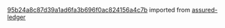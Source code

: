 [95b24a8c87d39a1ad6fa3b696f0ac824156a4c7b](https://github.com/insolar/assured-ledger/commit/95b24a8c87d39a1ad6fa3b696f0ac824156a4c7b) imported from [assured-ledger](https://github.com/insolar/assured-ledger)
